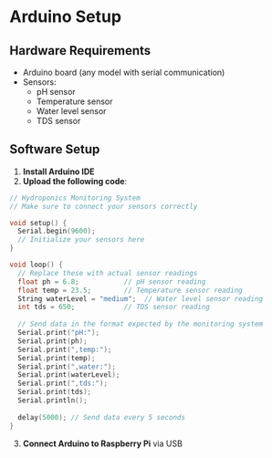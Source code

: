 
# Arduino Setup

## Hardware Requirements

- Arduino board (any model with serial communication)
- Sensors:
  - pH sensor
  - Temperature sensor
  - Water level sensor
  - TDS sensor

## Software Setup

1. **Install Arduino IDE**
2. **Upload the following code**:

```cpp
// Hydroponics Monitoring System
// Make sure to connect your sensors correctly

void setup() {
  Serial.begin(9600);
  // Initialize your sensors here
}

void loop() {
  // Replace these with actual sensor readings
  float ph = 6.8;           // pH sensor reading
  float temp = 23.5;        // Temperature sensor reading
  String waterLevel = "medium";  // Water level sensor reading
  int tds = 650;            // TDS sensor reading
  
  // Send data in the format expected by the monitoring system
  Serial.print("pH:");
  Serial.print(ph);
  Serial.print(",temp:");
  Serial.print(temp);
  Serial.print(",water:");
  Serial.print(waterLevel);
  Serial.print(",tds:");
  Serial.print(tds);
  Serial.println();
  
  delay(5000); // Send data every 5 seconds
}
```

3. **Connect Arduino to Raspberry Pi** via USB

